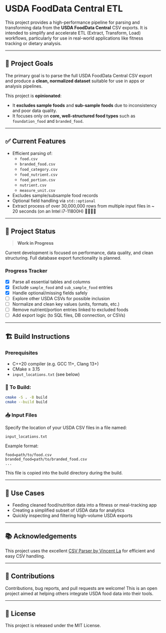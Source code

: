# USDA FoodData Central ETL

This project provides a high-performance pipeline for parsing and transforming data from the **USDA FoodData Central** CSV exports. It is intended to simplify and accelerate ETL (Extract, Transform, Load) workflows, particularly for use in real-world applications like fitness tracking or dietary analysis.

---

## 🎯 Project Goals

The primary goal is to parse the full USDA FoodData Central CSV export and produce a **clean, normalized dataset** suitable for use in apps or analysis pipelines.

This project is **opinionated**:

- It **excludes sample foods** and **sub-sample foods** due to inconsistency and poor data quality.
- It focuses only on **core, well-structured food types** such as `foundation_food` and `branded_food`.

---

## ✅ Current Features

- Efficient parsing of:
  - `food.csv`
  - `branded_food.csv`
  - `food_category.csv`
  - `food_nutrient.csv`
  - `food_portion.csv`
  - `nutrient.csv`
  - `measure_unit.csv`
- Excludes sample/subsample food records
- Optional field handling via `std::optional`
- Extract process of over 30,000,000 rows from multiple input files in ~ 20 seconds (on an Intel i7-11800H) 🏃🏼‍♂️‍➡️

---

## 🚧 Project Status

> **Work in Progress**

Current development is focused on performance, data quality, and clean structuring. Full database export functionality is planned.

### Progress Tracker

- [x] Parse all essential tables and columns
- [x] Exclude `sample_food` and `sub_sample_food` entries
- [x] Handle optional/missing fields safely
- [ ] Explore other USDA CSVs for possible inclusion
- [ ] Normalize and clean key values (units, formats, etc.)
- [ ] Remove nutrient/portion entries linked to excluded foods
- [ ] Add export logic (to SQL files, DB connection, or CSVs)

---

## 🏗️ Build Instructions

### Prerequisites

- C++20 compiler (e.g. GCC 11+, Clang 13+)
- CMake ≥ 3.15
- `input_locations.txt` (see below)

### 🔨 To Build:

```bash
cmake -S . -B build
cmake --build build
```

### 📥 Input Files

Specify the location of your USDA CSV files in a file named:

```text
input_locations.txt
```

Example format:

```
food=path/to/food.csv
branded_food=path/to/branded_food.csv
...
```

This file is copied into the build directory during the build.

---

## 🧰 Use Cases

- Feeding cleaned food/nutrition data into a fitness or meal-tracking app
- Creating a simplified subset of USDA data for analytics
- Quickly inspecting and filtering high-volume USDA exports

---

## 📚 Acknowledgements

This project uses the excellent [CSV Parser by Vincent La](https://github.com/vincentlaucsb/csv-parser) for efficient and easy CSV handling.

---

## 🤝 Contributions

Contributions, bug reports, and pull requests are welcome! This is an open project aimed at helping others integrate USDA food data into their tools.

---

## 📜 License

This project is released under the MIT License.
